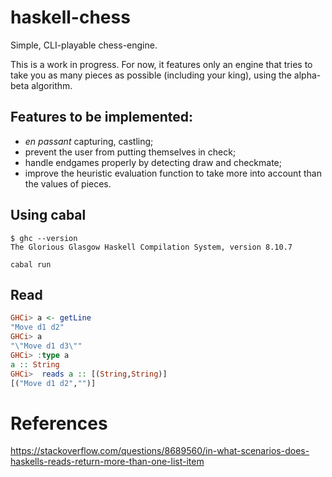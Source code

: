 # haskell-chess

Simple, CLI-playable chess-engine.

This is a work in progress. For now, it features only an engine that tries to
take you as many pieces as possible (including your king), using the
alpha-beta algorithm.

## Features to be implemented:
* *en passant* capturing, castling;
* prevent the user from putting themselves in check;
* handle endgames properly by detecting draw and checkmate;
* improve the heuristic evaluation function to take more into account than the
  values of pieces.


## Using cabal

```
$ ghc --version
The Glorious Glasgow Haskell Compilation System, version 8.10.7
```

```
cabal run
```


## Read

```haskell
GHCi> a <- getLine
"Move d1 d2"
GHCi> a
"\"Move d1 d3\""
GHCi> :type a
a :: String
GHCi>  reads a :: [(String,String)]
[("Move d1 d2","")]
```

# References

https://stackoverflow.com/questions/8689560/in-what-scenarios-does-haskells-reads-return-more-than-one-list-item



